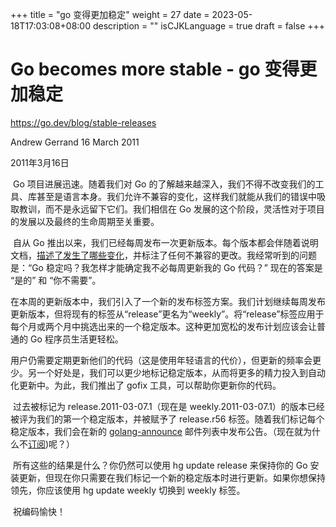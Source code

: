 +++
title = "go 变得更加稳定"
weight = 27
date = 2023-05-18T17:03:08+08:00
description = ""
isCJKLanguage = true
draft = false
+++

# Go becomes more stable - go 变得更加稳定

https://go.dev/blog/stable-releases

Andrew Gerrand
16 March 2011

2011年3月16日

​	Go 项目进展迅速。随着我们对 Go 的了解越来越深入，我们不得不改变我们的工具、库甚至是语言本身。我们允许不兼容的变化，这样我们就能从我们的错误中吸取教训，而不是永远留下它们。我们相信在 Go 发展的这个阶段，灵活性对于项目的发展以及最终的生命周期至关重要。

​	自从 Go 推出以来，我们已经每周发布一次更新版本。每个版本都会伴随着说明文档，[描述了发生了哪些变化](https://go.dev/doc/devel/release.html)，并标注了任何不兼容的更改。我经常听到的问题是：“Go 稳定吗？我怎样才能确定我不必每周更新我的 Go 代码？” 现在的答案是 “是的” 和 “你不需要”。

​	在本周的更新版本中，我们引入了一个新的发布标签方案。我们计划继续每周发布更新版本，但将现有的标签从“release”更名为“weekly”。将“release”标签应用于每个月或两个月中挑选出来的一个稳定版本。这种更加宽松的发布计划应该会让普通的 Go 程序员生活更轻松。

​	用户仍需要定期更新他们的代码（这是使用年轻语言的代价），但更新的频率会更少。另一个好处是，我们可以更少地标记稳定版本，从而将更多的精力投入到自动化更新中。为此，我们推出了 gofix 工具，可以帮助你更新你的代码。

​	过去被标记为 release.2011-03-07.1（现在是 weekly.2011-03-07.1）的版本已经被评为我们的第一个稳定版本，并被赋予了 release.r56 标签。随着我们标记每个稳定版本，我们会在新的 [golang-announce](http://groups.google.com/group/golang-announce) 邮件列表中发布公告。（现在就为什么不[订阅](http://groups.google.com/group/golang-announce/subscribe))呢？）

​	所有这些的结果是什么？你仍然可以使用 hg update release 来保持你的 Go 安装更新，但现在你只需要在我们标记一个新的稳定版本时进行更新。如果你想保持领先，你应该使用 hg update weekly 切换到 weekly 标签。

​	祝编码愉快！
